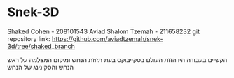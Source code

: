 # Snek-3D
Shaked Cohen - 208101543
Aviad Shalom Tzemah - 211658232
git repository link: https://github.com/aviadtzemah/snek-3d/tree/shaked_branch

הקשיים בעבודה היו הזזת העולם בסקייבוקס בעת תזוזת הנחש ומיקום המצלמה על ראש הנחש והסקינינג של הנחש